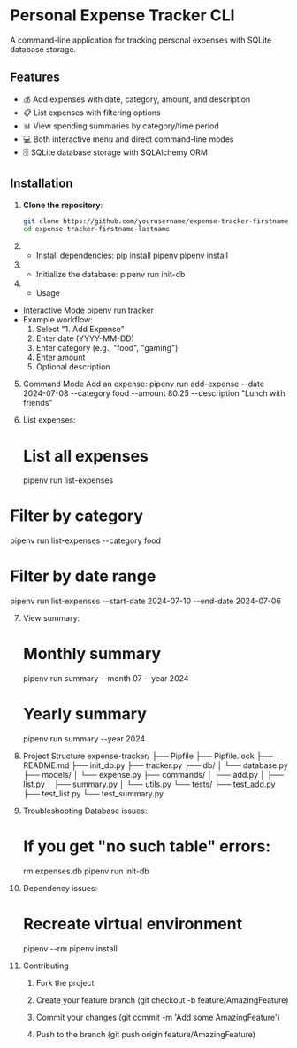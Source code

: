 # Personal Expense Tracker CLI
A command-line application for tracking personal expenses with SQLite database storage.

## Features

- 💰 Add expenses with date, category, amount, and description
- 📋 List expenses with filtering options
- 📊 View spending summaries by category/time period
- 💻 Both interactive menu and direct command-line modes
- 🗄️ SQLite database storage with SQLAlchemy ORM

## Installation

1. **Clone the repository**:
   ```bash
   git clone https://github.com/yourusername/expense-tracker-firstname-lastname.git
   cd expense-tracker-firstname-lastname

2. * Install dependencies:
    pip install pipenv
    pipenv install

3. * Initialize the database:
    pipenv run init-db

4. * Usage
 - Interactive Mode
   pipenv run tracker
 - Example workflow:
   1) Select "1. Add Expense"
   2) Enter date (YYYY-MM-DD)
   3) Enter category (e.g., "food", "gaming")
   4) Enter amount
   5) Optional description

5. Command Mode
   Add an expense:
   pipenv run add-expense --date 2024-07-08 --category food --amount 80.25 --description "Lunch with friends"

6. List expenses:
   # List all expenses
    pipenv run list-expenses

# Filter by category
  pipenv run list-expenses --category food

# Filter by date range
  pipenv run list-expenses --start-date 2024-07-10 --end-date 2024-07-06

7) View summary:
   # Monthly summary
   pipenv run summary --month 07 --year 2024

   # Yearly summary
   pipenv run summary --year 2024 

8) Project Structure 
   expense-tracker/
├── Pipfile
├── Pipfile.lock
├── README.md
├── init_db.py
├── tracker.py
├── db/
│   └── database.py
├── models/
│   └── expense.py
├── commands/
│   ├── add.py
│   ├── list.py
│   ├── summary.py
│   └── utils.py
└── tests/
    ├── test_add.py
    ├── test_list.py
    └── test_summary.py

9) Troubleshooting
   Database issues:
   # If you get "no such table" errors:
   rm expenses.db
   pipenv run init-db

10) Dependency issues:
    # Recreate virtual environment
    pipenv --rm
    pipenv install

11) Contributing
    1) Fork the project

    2) Create your feature branch (git checkout -b feature/AmazingFeature)

    3) Commit your changes (git commit -m 'Add some AmazingFeature')

    4) Push to the branch (git push origin feature/AmazingFeature)

   
 

